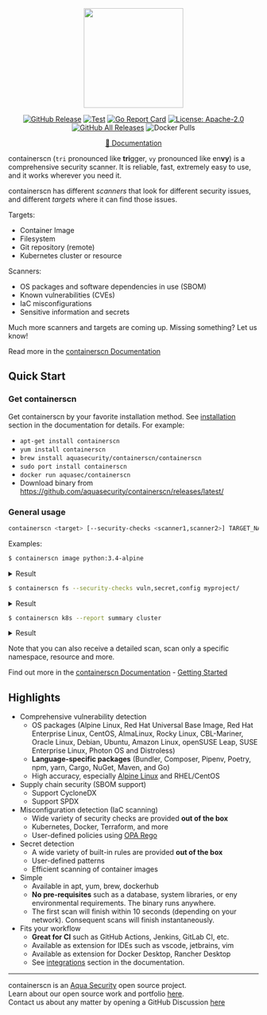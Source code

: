 <div align="center">
<img src="docs/imgs/logo.png" width="200">

[![GitHub Release][release-img]][release]
[![Test][test-img]][test]
[![Go Report Card][go-report-img]][go-report]
[![License: Apache-2.0][license-img]][license]
[![GitHub All Releases][github-all-releases-img]][release]
![Docker Pulls][docker-pulls]

[📖 Documentation][docs]
</div>

containerscn (`tri` pronounced like **tri**gger, `vy` pronounced like en**vy**) is a comprehensive security scanner. It is reliable, fast, extremely easy to use, and it works wherever you need it.

containerscn has different *scanners* that look for different security issues, and different *targets* where it can find those issues.

Targets:
- Container Image
- Filesystem
- Git repository (remote)
- Kubernetes cluster or resource

Scanners:
- OS packages and software dependencies in use (SBOM)
- Known vulnerabilities (CVEs)
- IaC misconfigurations
- Sensitive information and secrets

Much more scanners and targets are coming up. Missing something? Let us know!

Read more in the [containerscn Documentation][docs]

## Quick Start

### Get containerscn

Get containerscn by your favorite installation method. See [installation] section in the documentation for details. For example:

- `apt-get install containerscn`
- `yum install containerscn`
- `brew install aquasecurity/containerscn/containerscn`
- `sudo port install containerscn`
- `docker run aquasec/containerscn`
- Download binary from https://github.com/aquasecurity/containerscn/releases/latest/

### General usage

```bash
containerscn <target> [--security-checks <scanner1,scanner2>] TARGET_NAME
```

Examples:

```bash
$ containerscn image python:3.4-alpine
```

<details>
<summary>Result</summary>

https://user-images.githubusercontent.com/1161307/171013513-95f18734-233d-45d3-aaf5-d6aec687db0e.mov

</details>

```bash
$ containerscn fs --security-checks vuln,secret,config myproject/
```

<details>
<summary>Result</summary>

https://user-images.githubusercontent.com/1161307/171013917-b1f37810-f434-465c-b01a-22de036bd9b3.mov

</details>

```bash
$ containerscn k8s --report summary cluster
```

<details>
<summary>Result</summary>

![k8s summary](docs/imgs/containerscn-k8s.png)

</details>

Note that you can also receive a detailed scan, scan only a specific namespace, resource and more.

Find out more in the [containerscn Documentation][docs] - [Getting Started][getting-started]


## Highlights

- Comprehensive vulnerability detection
  - OS packages (Alpine Linux, Red Hat Universal Base Image, Red Hat Enterprise Linux, CentOS, AlmaLinux, Rocky Linux, CBL-Mariner, Oracle Linux, Debian, Ubuntu, Amazon Linux, openSUSE Leap, SUSE Enterprise Linux, Photon OS and Distroless)
  - **Language-specific packages** (Bundler, Composer, Pipenv, Poetry, npm, yarn, Cargo, NuGet, Maven, and Go)
  - High accuracy, especially [Alpine Linux][alpine] and RHEL/CentOS
- Supply chain security (SBOM support)
  - Support CycloneDX
  - Support SPDX
- Misconfiguration detection (IaC scanning) 
  - Wide variety of security checks are provided **out of the box**
  - Kubernetes, Docker, Terraform, and more
  - User-defined policies using [OPA Rego][rego]
- Secret detection
  - A wide variety of built-in rules are provided **out of the box**
  - User-defined patterns
  - Efficient scanning of container images
- Simple
  - Available in apt, yum, brew, dockerhub
  - **No pre-requisites** such as a database, system libraries, or eny environmental requirements. The binary runs anywhere.
  - The first scan will finish within 10 seconds (depending on your network). Consequent scans will finish instantaneously.
- Fits your workflow
  - **Great for CI** such as GitHub Actions, Jenkins, GitLab CI, etc.
  - Available as extension for IDEs such as vscode, jetbrains, vim
  - Available as extension for Docker Desktop, Rancher Desktop
  - See [integrations] section in the documentation.

---

containerscn is an [Aqua Security][aquasec] open source project.  
Learn about our open source work and portfolio [here][oss].  
Contact us about any matter by opening a GitHub Discussion [here][discussions]

[test]: https://github.com/aquasecurity/containerscn/actions/workflows/test.yaml
[test-img]: https://github.com/aquasecurity/containerscn/actions/workflows/test.yaml/badge.svg
[go-report]: https://goreportcard.com/report/github.com/aquasecurity/containerscn
[go-report-img]: https://goreportcard.com/badge/github.com/aquasecurity/containerscn
[release]: https://github.com/aquasecurity/containerscn/releases
[release-img]: https://img.shields.io/github/release/aquasecurity/containerscn.svg?logo=github
[github-all-releases-img]: https://img.shields.io/github/downloads/aquasecurity/containerscn/total?logo=github
[docker-pulls]: https://img.shields.io/docker/pulls/aquasec/containerscn?logo=docker&label=docker%20pulls%20%2F%20containerscn
[license]: https://github.com/aquasecurity/containerscn/blob/main/LICENSE
[license-img]: https://img.shields.io/badge/License-Apache%202.0-blue.svg


[getting-started]: https://aquasecurity.github.io/containerscn/latest/getting-started/installation/
[docs]: https://aquasecurity.github.io/containerscn
[integrations]:https://aquasecurity.github.io/containerscn/latest/docs/integrations/
[installation]:https://aquasecurity.github.io/containerscn/latest/getting-started/installation/
[releases]: https://github.com/aquasecurity/containerscn/releases
[alpine]: https://ariadne.space/2021/06/08/the-vulnerability-remediation-lifecycle-of-alpine-containers/
[rego]: https://www.openpolicyagent.org/docs/latest/#rego
[aquasec]: https://aquasec.com
[oss]: https://www.aquasec.com/products/open-source-projects/
[discussions]: https://github.com/aquasecurity/containerscn/discussions
